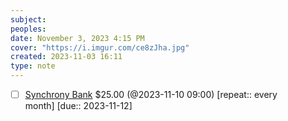 ```yaml
---
subject: 
peoples: 
date: November 3, 2023 4:15 PM
cover: "https://i.imgur.com/ce8zJha.jpg"
created: 2023-11-03 16:11
type: note
---
```

- [ ] [Synchrony Bank](app://obsidian.md/100-Notes/Finances/Synchrony) $25.00 (@2023-11-10 09:00) [repeat::  every month] [due::  2023-11-12]

